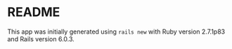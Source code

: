 # README

This app was initially generated using `rails new` with Ruby version 2.7.1p83
and Rails version 6.0.3.

